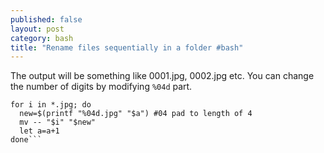 ```yaml
---
published: false
layout: post
category: bash
title: "Rename files sequentially in a folder #bash"
---
```




The output will be something like 0001.jpg, 0002.jpg etc. You can change the number of digits by modifying `%04d` part.

```a=1
for i in *.jpg; do
  new=$(printf "%04d.jpg" "$a") #04 pad to length of 4
  mv -- "$i" "$new"
  let a=a+1
done```